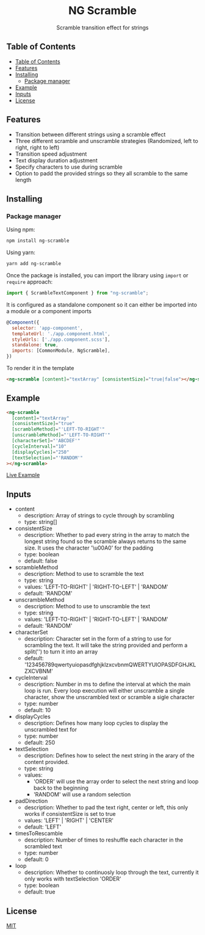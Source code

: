 <h1 align="center">
   <b>
        NG Scramble
    </b>
</h1>

<p align="center">Scramble transition effect for strings</p>

## Table of Contents

- [Table of Contents](#table-of-contents)
- [Features](#features)
- [Installing](#installing)
  - [Package manager](#package-manager)
- [Example](#example)
- [Inputs](#inputs)
- [License](#license)

## Features

- Transition between different strings using a scramble effect
- Three different scramble and unscramble strategies (Randomized, left to right, right to left)
- Transition speed adjustment
- Text display duration adjustment
- Specify characters to use during scramble
- Option to padd the provided strings so they all scramble to the same length

## Installing

### Package manager

Using npm:

```bash
npm install ng-scramble
```

Using yarn:

```bash
yarn add ng-scramble
```

Once the package is installed, you can import the library using `import` or `require` approach:

```js
import { ScrambleTextComponent } from "ng-scramble";
```

It is configured as a standalone component so it can either be imported into a module or a component imports

```js
@Component({
  selector: 'app-component',
  templateUrl: './app.component.html',
  styleUrls: ['./app.component.scss'],
  standalone: true,
  imports: [CommonModule, NgScramble],
})
```

To render it in the template

```html
<ng-scramble [content]="textArray" [consistentSize]="true|false"></ng-scramble>
```

## Example

```html
<ng-scramble
  [content]="textArray"
  [consistentSize]="true"
  [scrambleMethod]="'LEFT-TO-RIGHT'"
  [unscrambleMethod]="'LEFT-TO-RIGHT'"
  [characterSet]="'ABCDEF'"
  [cycleInterval]="10"
  [displayCycles]="250"
  [textSelection]="'RANDOM'"
></ng-scramble>
```

[Live Example](https://stackblitz.com/edit/angular-vhojwt?file=src%2Fmain.ts)

## Inputs

- content
  - description: Array of strings to cycle through by scrambling
  - type: string[]
- consistentSize
  - description: Whether to pad every string in the array to match the longest string found so the scramble always returns to the same size. It uses the character '\u00A0' for the padding
  - type: boolean
  - default: false
- scrambleMethod
  - description: Method to use to scramble the text
  - type: string
  - values: 'LEFT-TO-RIGHT' | 'RIGHT-TO-LEFT' | 'RANDOM'
  - default: 'RANDOM'
- unscrambleMethod
  - description: Method to use to unscramble the text
  - type: string
  - values: 'LEFT-TO-RIGHT' | 'RIGHT-TO-LEFT' | 'RANDOM'
  - default: 'RANDOM'
- characterSet
  - description: Character set in the form of a string to use for scrambling the text. It will take the string provided and perform a split('') to turn it into an array
  - default: '123456789qwertyuiopasdfghjklzxcvbnmQWERTYUIOPASDFGHJKLZXCVBNM'
- cycleInterval
  - description: Number in ms to define the interval at which the main loop is run. Every loop execution will either unscramble a single character, show the unscrambled text or scramble a sigle character
  - type: number
  - default: 10
- displayCycles
  - description: Defines how many loop cycles to display the unscrambled text for
  - type: number
  - default: 250
- textSelection
  - description: Defines how to select the next string in the arary of the content provided.
  - type: string
  - values:
    - 'ORDER' will use the array order to select the next string and loop back to the beginning
    - 'RANDOM' will use a random selection
- padDirection
  - description: Whether to pad the text right, center or left, this only works if consistentSize is set to true
  - values: 'LEFT' | 'RIGHT' | 'CENTER'
  - default: 'LEFT'
- timesToRescamble
  - description: Number of times to reshuffle each character in the scrambled text
  - type: number
  - default: 0
- loop
  - description:  Whether to continuosly loop through the text, currently it only works with textSelection 'ORDER'
  - type: boolean
  - default: true

## License

[MIT](LICENSE)
